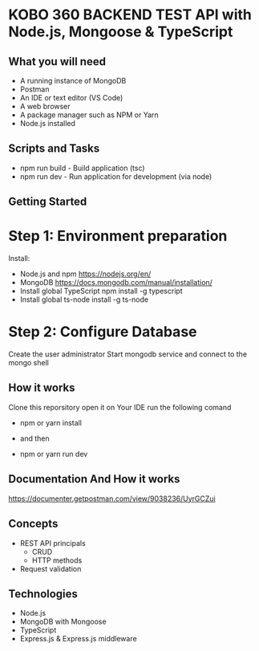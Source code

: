 # KOBO 360 BACKEND TEST  API with Node.js, Mongoose & TypeScript

## What you will need

- A running instance of MongoDB
- Postman
- An IDE or text editor (VS Code)
- A web browser
- A package manager such as NPM or Yarn
- Node.js installed
## Scripts and Tasks
- npm run build - Build application (tsc)
- npm run dev - Run application for development (via node)

## Getting Started
# Step 1: Environment preparation
 Install:

- Node.js and npm https://nodejs.org/en/
- MongoDB https://docs.mongodb.com/manual/installation/
- Install global TypeScript  npm install -g typescript 
- Install global ts-node  install -g ts-node 

# Step 2: Configure Database
Create the user administrator
Start mongodb service and connect to the mongo shell
## How it works
 Clone this reporsitory
 open it on Your IDE
 run the following comand

 - npm or yarn install

 - and then

 - npm or yarn run dev

## Documentation And How it works
https://documenter.getpostman.com/view/9038236/UyrGCZui

## Concepts

- REST API principals
  - CRUD
  - HTTP methods
- Request validation

## Technologies

- Node.js
- MongoDB with Mongoose
- TypeScript
- Express.js & Express.js middleware





